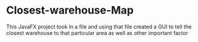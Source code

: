 # Closest-warehouse-Map
This JavaFX project took in a file and using that file created a GUI to tell the closest warehouse to that particular area as well as other important factor

